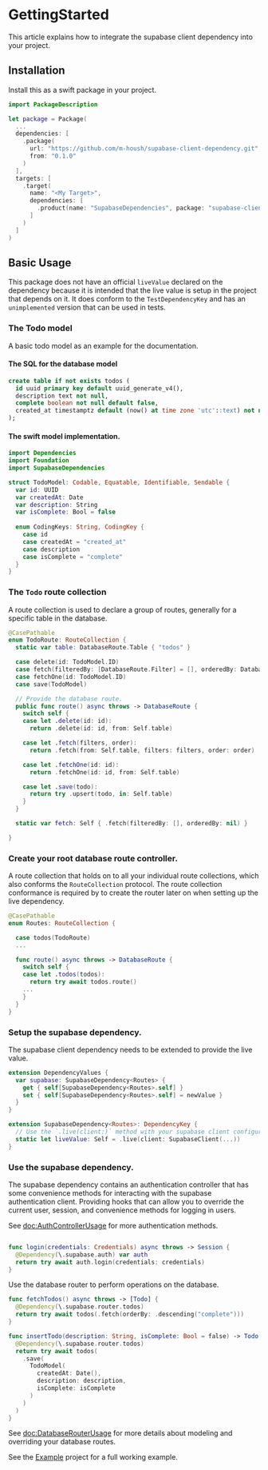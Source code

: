 # GettingStarted

This article explains how to integrate the supabase client dependency into your project.

## Installation

Install this as a swift package in your project.

```swift
import PackageDescription

let package = Package(
  ...
  dependencies: [
    .package(
      url: "https://github.com/m-housh/supabase-client-dependency.git",
      from: "0.1.0"
    )
  ],
  targets: [
    .target(
      name: "<My Target>",
      dependencies: [
        .product(name: "SupabaseDependencies", package: "supabase-client-dependency")
      ]
    )
  ]
)
```

## Basic Usage

This package does not have an official `liveValue` declared on the dependency because it is intended 
that the live value is setup in the project that depends on it. It does conform to the 
`TestDependencyKey` and has an `unimplemented` version that can be used in tests.

### The Todo model

A basic todo model as an example for the documentation.

#### The SQL for the database model
```sql
create table if not exists todos (
  id uuid primary key default uuid_generate_v4(),
  description text not null,
  complete boolean not null default false,
  created_at timestamptz default (now() at time zone 'utc'::text) not null
);
```

#### The swift model implementation.
```swift
import Dependencies
import Foundation
import SupabaseDependencies

struct TodoModel: Codable, Equatable, Identifiable, Sendable {
  var id: UUID
  var createdAt: Date
  var description: String
  var isComplete: Bool = false
  
  enum CodingKeys: String, CodingKey {
    case id
    case createdAt = "created_at"
    case description
    case isComplete = "complete"
  }
}
```

### The `Todo` route collection

A route collection is used to declare a group of routes, generally for a specific table in
the database.

```swift
@CasePathable
enum TodoRoute: RouteCollection {
  static var table: DatabaseRoute.Table { "todos" }

  case delete(id: TodoModel.ID)
  case fetch(filteredBy: [DatabaseRoute.Filter] = [], orderedBy: DatabaseRoute.Order? = nil)
  case fetchOne(id: TodoModel.ID)
  case save(TodoModel)

  // Provide the database route.
  public func route() async throws -> DatabaseRoute {
    switch self {
    case let .delete(id: id):
      return .delete(id: id, from: Self.table)

    case let .fetch(filters, order):
      return .fetch(from: Self.table, filters: filters, order: order)

    case let .fetchOne(id: id):
      return .fetchOne(id: id, from: Self.table)

    case let .save(todo):
      return try .upsert(todo, in: Self.table)
    }
  }

  static var fetch: Self { .fetch(filteredBy: [], orderedBy: nil) }

}

```

### Create your root database route controller.

A route collection that holds on to all your individual route collections, which also
conforms the ``RouteCollection`` protocol.  The route collection conformance is required
by to create the router later on when setting up the live dependency.

```swift
@CasePathable
enum Routes: RouteCollection {

  case todos(TodoRoute)
  ...

  func route() async throws -> DatabaseRoute {
    switch self {
    case let .todos(todos):
      return try await todos.route()
    ...
    }
  }
}
```

### Setup the supabase dependency.

The supabase client dependency needs to be extended to provide the live value.

```swift
extension DependencyValues {
  var supabase: SupabaseDependency<Routes> {
    get { self[SupabaseDependency<Routes>.self] }
    set { self[SupabaseDependency<Routes>.self] = newValue }
  }
}

extension SupabaseDependency<Routes>: DependencyKey {
  // Use the `.live(client:)` method with your supabase client configuration.
  static let liveValue: Self = .live(client: SupabaseClient(...))
}
```

### Use the supabase dependency.

The supabase dependency contains an authentication controller that has some convenience
methods for interacting with the supabase authentication client. Providing hooks that can allow
you to override the current user, session, and convenience methods for logging in users.

See <doc:AuthControllerUsage> for more authentication methods.

```swift

func login(credentials: Credentials) async throws -> Session {
  @Dependency(\.supabase.auth) var auth
  return try await auth.login(credentials: credentials)
}
```

Use the database router to perform operations on the database.

```swift
func fetchTodos() async throws -> [Todo] {
  @Dependency(\.supabase.router.todos)
  return try await todos(.fetch(orderBy: .descending("complete")))
}

func insertTodo(description: String, isComplete: Bool = false) -> Todo {
  @Dependency(\.supabase.router.todos)
  return try await todos(
    .save(
      TodoModel(
        createdAt: Date(),
        description: description,
        isComplete: isComplete
      )
    )
  )
}
```
See <doc:DatabaseRouterUsage> for more details about modeling and overriding your database routes.

See the [Example](https://github.com/m-housh/supabase-client-dependency/tree/main/Examples/Examples) 
project for a full working example.
